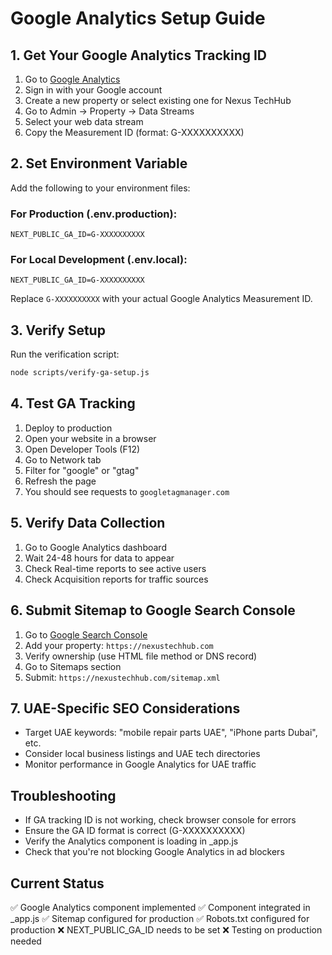 # Google Analytics Setup Guide

## 1. Get Your Google Analytics Tracking ID

1. Go to [Google Analytics](https://analytics.google.com/)
2. Sign in with your Google account
3. Create a new property or select existing one for Nexus TechHub
4. Go to Admin → Property → Data Streams
5. Select your web data stream
6. Copy the Measurement ID (format: G-XXXXXXXXXX)

## 2. Set Environment Variable

Add the following to your environment files:

### For Production (.env.production):
```
NEXT_PUBLIC_GA_ID=G-XXXXXXXXXX
```

### For Local Development (.env.local):
```
NEXT_PUBLIC_GA_ID=G-XXXXXXXXXX
```

Replace `G-XXXXXXXXXX` with your actual Google Analytics Measurement ID.

## 3. Verify Setup

Run the verification script:
```bash
node scripts/verify-ga-setup.js
```

## 4. Test GA Tracking

1. Deploy to production
2. Open your website in a browser
3. Open Developer Tools (F12)
4. Go to Network tab
5. Filter for "google" or "gtag"
6. Refresh the page
7. You should see requests to `googletagmanager.com`

## 5. Verify Data Collection

1. Go to Google Analytics dashboard
2. Wait 24-48 hours for data to appear
3. Check Real-time reports to see active users
4. Check Acquisition reports for traffic sources

## 6. Submit Sitemap to Google Search Console

1. Go to [Google Search Console](https://search.google.com/search-console)
2. Add your property: `https://nexustechhub.com`
3. Verify ownership (use HTML file method or DNS record)
4. Go to Sitemaps section
5. Submit: `https://nexustechhub.com/sitemap.xml`

## 7. UAE-Specific SEO Considerations

- Target UAE keywords: "mobile repair parts UAE", "iPhone parts Dubai", etc.
- Consider local business listings and UAE tech directories
- Monitor performance in Google Analytics for UAE traffic

## Troubleshooting

- If GA tracking ID is not working, check browser console for errors
- Ensure the GA ID format is correct (G-XXXXXXXXXX)
- Verify the Analytics component is loading in _app.js
- Check that you're not blocking Google Analytics in ad blockers

## Current Status

✅ Google Analytics component implemented
✅ Component integrated in _app.js
✅ Sitemap configured for production
✅ Robots.txt configured for production
❌ NEXT_PUBLIC_GA_ID needs to be set
❌ Testing on production needed
